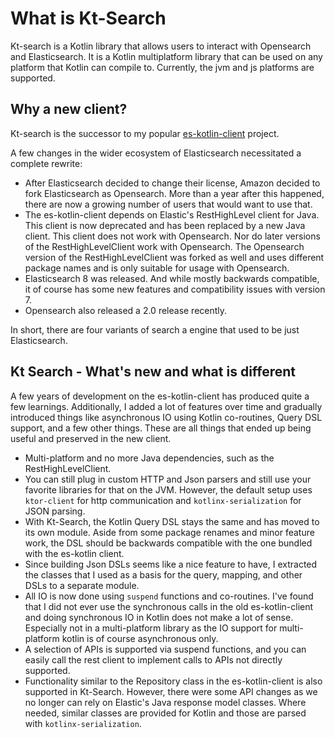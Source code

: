 # What is Kt-Search 

Kt-search is a Kotlin library that allows users to interact with Opensearch and Elasticsearch. It is a Kotlin multiplatform library that can be used on any platform that Kotlin can compile to. Currently, the jvm and js platforms are supported. 

## Why a new client?

Kt-search is the successor to my popular [es-kotlin-client](https://github.com/jillesvangurp/es-kotlin-client) project.

A few changes in the wider ecosystem of Elasticsearch necessitated a complete rewrite:

- After Elasticsearch decided to change their license, Amazon decided to fork Elasticsearch as Opensearch. More than a year after this happened, there are now a growing number of users that would want to use that.
- The es-kotlin-client depends on Elastic's RestHighLevel client for Java. This client is now deprecated and has been replaced by a new Java client. This client does not work with Opensearch. Nor do later versions of the RestHighLevelClient work with Opensearch. The Opensearch version of the RestHighLevelClient was forked as well and uses different package names and is only suitable for usage with Opensearch.
- Elasticsearch 8 was released. And while mostly backwards compatible, it of course has some new features and compatibility issues with version 7.
- Opensearch also released a 2.0 release recently.

In short, there are four variants of search a engine that used to be just Elasticsearch.

## Kt Search - What's new and what is different

A few years of development on the es-kotlin-client has produced quite a few learnings. Additionally, I added a lot of features over time and gradually introduced things like asynchronous IO using Kotlin co-routines, Query DSL support, and a few other things. These are all things that ended up being useful and preserved in the new client.

- Multi-platform and no more Java dependencies, such as the RestHighLevelClient.
- You can still plug in custom HTTP and Json parsers and still use your favorite libraries for that on the JVM. However, the default setup uses `ktor-client` for http communication and `kotlinx-serialization` for JSON parsing.
- With Kt-Search, the Kotlin Query DSL stays the same and has moved to its own module. Aside from some package renames and minor feature work, the DSL should be backwards compatible with the one bundled with the es-kotlin client.
- Since building Json DSLs seems like a nice feature to have, I extracted the classes that I used as a basis for the query, mapping, and other DSLs to a separate module.
- All IO is now done using `suspend` functions and co-routines. I've found that I did not ever use the synchronous calls in the old es-kotlin-client and doing synchronous IO in Kotlin does not make a lot of sense. Especially not in a multi-platform library as the IO support for multi-platform kotlin is of course asynchronous only.
- A selection of APIs is supported via suspend functions, and you can easily call the rest client to implement calls to APIs not directly supported.
- Functionality similar to the Repository class in the es-kotlin-client is also supported in Kt-Search. However, there were some API changes as we no longer can rely on Elastic's Java response model classes. Where needed, similar classes are provided for Kotlin and those are parsed with `kotlinx-serialization`.

